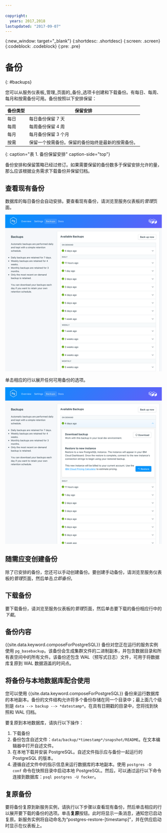 ```yaml
---

copyright:
  years: 2017,2018
lastupdated: "2017-09-07"
---
```


{:new_window: target="_blank"}
{:shortdesc: .shortdesc}
{:screen: .screen}
{:codeblock: .codeblock}
{:pre: .pre}

# 备份
{: #backups}

您可以从服务仪表板_管理_页面的_备份_选项卡创建和下载备份。有每日、每周、每月和按需备份可用。备份按照以下安排保留：

备份类型|保留安排
----------|-----------
每日|每日备份保留 7 天
每周|每周备份保留 4 周
每月|每月备份保留 3 个月
按需|保留一个按需备份。保留的备份始终是最新的按需备份。
{: caption="表 1. 备份保留安排" caption-side="top"}

备份安排和保留策略已经过修订。如果需要保留的备份数多于保留安排允许的量，那么应该根据业务需求下载备份并保留归档。

## 查看现有备份

数据库的每日备份会自动安排。要查看现有备份，请浏览至服务仪表板的*管理*页面。 

![备份](./images/postgres-backups-show.png "服务仪表板中备份的列表")

单击相应的行以展开任何可用备份的选项。

![备份选项](./images/postgres-backups-options.png "备份选项") 

## 随需应变创建备份

除了已安排的备份，您还可以手动创建备份。要创建手动备份，请浏览至服务仪表板的*管理*页面，然后单击*立即备份*。

## 下载备份

要下载备份，请浏览至服务仪表板的*管理*页面，然后单击要下载的备份相应行中的*下载*。

## 备份内容

{{site.data.keyword.composeForPostgreSQL}} 备份对您正在运行的服务实例使用 `pg_basebackup`。该备份会生成集群文件的二进制副本，并包含数据目录和所有表空间中的所有文件。该备份还包含 WAL（预写式日志）文件，可用于将数据库复原到 WAL 数据涵盖的时间点。

## 将备份与本地数据库配合使用

您可以使用 {{site.data.keyword.composeForPostgreSQL}} 备份来运行数据库的本地副本。备份的文件结构允许将多个备份存储在同一个目录中；最上面几个级别是 `data --> backup --> *datestamp*`。在具有日期戳的目录中，您将找到快照和 WAL 归档。

要复原到本地数据库，请执行以下操作：

1. 下载备份
2. 备份包含自述文件：`data/backup/*timestamp*/snapshot/README`。在文本编辑器中打开自述文件。
3. 在本地下载并安装 PostgreSQL。自述文件指示应与备份一起运行的 PostgreSQL 的版本。
4. 遵循自述文件中的指示信息来运行数据库的本地副本。使用 `postgres -D conf` 命令在快照目录中启动本地 PostgreSQL。然后，可以通过运行以下命令连接到数据库：`psql postgres -U focker`。

## 复原备份

要将备份复原到新服务实例，请执行以下步骤以查看现有备份，然后单击相应的行以展开要下载的备份的选项。单击**复原**按钮。此时将显示一条消息，通知您已启动复原。新服务实例将自动命名为“postgres-restore-[timestamp]”，并在供应启动时显示在仪表板上。

